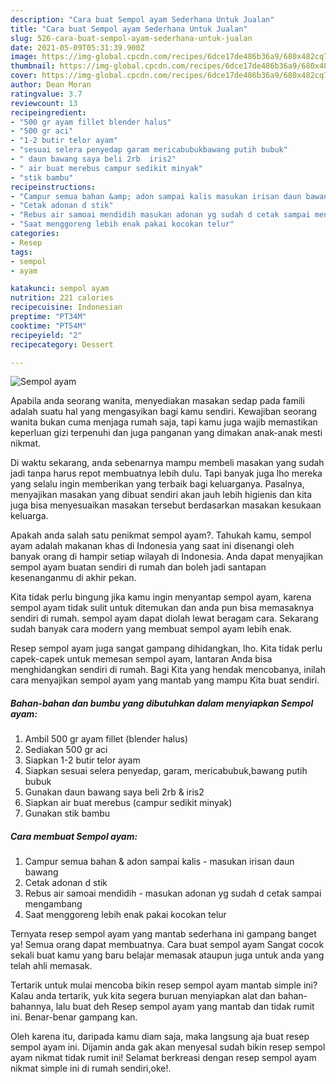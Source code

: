 ```yaml
---
description: "Cara buat Sempol ayam Sederhana Untuk Jualan"
title: "Cara buat Sempol ayam Sederhana Untuk Jualan"
slug: 526-cara-buat-sempol-ayam-sederhana-untuk-jualan
date: 2021-05-09T05:31:39.900Z
image: https://img-global.cpcdn.com/recipes/6dce17de486b36a9/680x482cq70/sempol-ayam-foto-resep-utama.jpg
thumbnail: https://img-global.cpcdn.com/recipes/6dce17de486b36a9/680x482cq70/sempol-ayam-foto-resep-utama.jpg
cover: https://img-global.cpcdn.com/recipes/6dce17de486b36a9/680x482cq70/sempol-ayam-foto-resep-utama.jpg
author: Dean Moran
ratingvalue: 3.7
reviewcount: 13
recipeingredient:
- "500 gr ayam fillet blender halus"
- "500 gr aci"
- "1-2 butir telor ayam"
- "sesuai selera penyedap garam mericabubukbawang putih bubuk"
- " daun bawang saya beli 2rb  iris2"
- " air buat merebus campur sedikit minyak"
- "stik bambu"
recipeinstructions:
- "Campur semua bahan &amp; adon sampai kalis masukan irisan daun bawang"
- "Cetak adonan d stik"
- "Rebus air samoai mendidih masukan adonan yg sudah d cetak sampai mengambang"
- "Saat menggoreng lebih enak pakai kocokan telur"
categories:
- Resep
tags:
- sempol
- ayam

katakunci: sempol ayam 
nutrition: 221 calories
recipecuisine: Indonesian
preptime: "PT34M"
cooktime: "PT54M"
recipeyield: "2"
recipecategory: Dessert

---
```



![Sempol ayam](https://img-global.cpcdn.com/recipes/6dce17de486b36a9/680x482cq70/sempol-ayam-foto-resep-utama.jpg)

Apabila anda seorang wanita, menyediakan masakan sedap pada famili adalah suatu hal yang mengasyikan bagi kamu sendiri. Kewajiban seorang  wanita bukan cuma menjaga rumah saja, tapi kamu juga wajib memastikan keperluan gizi terpenuhi dan juga panganan yang dimakan anak-anak mesti nikmat.

Di waktu  sekarang, anda sebenarnya mampu membeli masakan yang sudah jadi tanpa harus repot membuatnya lebih dulu. Tapi banyak juga lho mereka yang selalu ingin memberikan yang terbaik bagi keluarganya. Pasalnya, menyajikan masakan yang dibuat sendiri akan jauh lebih higienis dan kita juga bisa menyesuaikan masakan tersebut berdasarkan masakan kesukaan keluarga. 



Apakah anda salah satu penikmat sempol ayam?. Tahukah kamu, sempol ayam adalah makanan khas di Indonesia yang saat ini disenangi oleh banyak orang di hampir setiap wilayah di Indonesia. Anda dapat menyajikan sempol ayam buatan sendiri di rumah dan boleh jadi santapan kesenanganmu di akhir pekan.

Kita tidak perlu bingung jika kamu ingin menyantap sempol ayam, karena sempol ayam tidak sulit untuk ditemukan dan anda pun bisa memasaknya sendiri di rumah. sempol ayam dapat diolah lewat beragam cara. Sekarang sudah banyak cara modern yang membuat sempol ayam lebih enak.

Resep sempol ayam juga sangat gampang dihidangkan, lho. Kita tidak perlu capek-capek untuk memesan sempol ayam, lantaran Anda bisa menghidangkan sendiri di rumah. Bagi Kita yang hendak mencobanya, inilah cara menyajikan sempol ayam yang mantab yang mampu Kita buat sendiri.

<!--inarticleads1-->

##### Bahan-bahan dan bumbu yang dibutuhkan dalam menyiapkan Sempol ayam:

1. Ambil 500 gr ayam fillet (blender halus)
1. Sediakan 500 gr aci
1. Siapkan 1-2 butir telor ayam
1. Siapkan sesuai selera penyedap, garam, mericabubuk,bawang putih bubuk
1. Gunakan  daun bawang saya beli 2rb &amp; iris2
1. Siapkan  air buat merebus (campur sedikit minyak)
1. Gunakan stik bambu




<!--inarticleads2-->

##### Cara membuat Sempol ayam:

1. Campur semua bahan &amp; adon sampai kalis - masukan irisan daun bawang
1. Cetak adonan d stik
1. Rebus air samoai mendidih - masukan adonan yg sudah d cetak sampai mengambang
1. Saat menggoreng lebih enak pakai kocokan telur




Ternyata resep sempol ayam yang mantab sederhana ini gampang banget ya! Semua orang dapat membuatnya. Cara buat sempol ayam Sangat cocok sekali buat kamu yang baru belajar memasak ataupun juga untuk anda yang telah ahli memasak.

Tertarik untuk mulai mencoba bikin resep sempol ayam mantab simple ini? Kalau anda tertarik, yuk kita segera buruan menyiapkan alat dan bahan-bahannya, lalu buat deh Resep sempol ayam yang mantab dan tidak rumit ini. Benar-benar gampang kan. 

Oleh karena itu, daripada kamu diam saja, maka langsung aja buat resep sempol ayam ini. Dijamin anda gak akan menyesal sudah bikin resep sempol ayam nikmat tidak rumit ini! Selamat berkreasi dengan resep sempol ayam nikmat simple ini di rumah sendiri,oke!.

